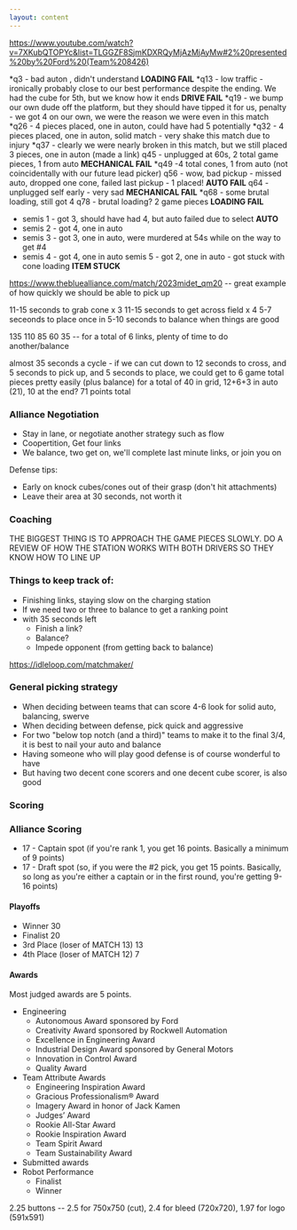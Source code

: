 ```yaml
---
layout: content
---
```

https://www.youtube.com/watch?v=7XKubQTOPYc&list=TLGGZF8SjmKDXRQyMjAzMjAyMw#2%20presented%20by%20Ford%20(Team%208426)

*q3 - bad auton , didn't understand **LOADING FAIL**
*q13 - low traffic - ironically probably close to our best performance despite the ending. We had the cube for 5th, but we know how it ends **DRIVE FAIL**
*q19 - we bump our own dude off the platform, but they should have tipped it for us, penalty - we got 4 on our own, we were the reason we were even in this match
*q26 - 4 pieces placed, one in auton, could have had 5 potentially
*q32 - 4 pieces placed, one in auton, solid match - very shake this match due to injury
*q37 - clearly we were nearly broken in this match, but we still placed 3 pieces, one in auton (made a link)
q45 - unplugged at 60s, 2 total game pieces, 1 from auto **MECHANICAL FAIL**
*q49 -4 total cones, 1 from auto (not coincidentally with our future lead picker)
q56 - wow, bad pickup - missed auto, dropped one cone, failed last pickup - 1 placed! **AUTO FAIL**
q64 - unplugged self early - very sad **MECHANICAL FAIL**
*q68 - some brutal loading, still got 4
q78 - brutal loading? 2 game pieces **LOADING FAIL**
* semis 1 - got 3, should have had 4, but auto failed due to select **AUTO**
* semis 2 - got 4, one in auto
* semis 3 - got 3, one in auto, were murdered at 54s while on the way to get #4
* semis 4 - got 4, one in auto
semis 5 - got 2, one in auto - got stuck with cone loading **ITEM STUCK**

https://www.thebluealliance.com/match/2023midet_qm20 -- great example of how quickly we should be able to pick up

11-15 seconds to grab cone x 3
11-15 seconds to get across field x 4
5-7 seceonds to place once in
5-10 seconds to balance when things are good

135 110 85 60 35 -- for a total of 6 links, plenty of time to do another/balance

almost 35 seconds a cycle - if we can cut down to 12 seconds to cross, and 5 seconds to pick up, and 5 seconds to place, we could
get to 6 game total pieces pretty easily (plus balance) for a total of 40 in grid, 12+6+3 in auto (21), 10 at the end? 71 points total

### Alliance Negotiation
* Stay in lane, or negotiate another strategy such as flow
* Coopertition, Get four links
* We balance, two get on, we'll complete last minute links, or join you on

Defense tips:
* Early on knock cubes/cones out of their grasp (don't hit attachments)
* Leave their area at 30 seconds, not worth it

### Coaching
THE BIGGEST THING IS TO APPROACH THE GAME PIECES SLOWLY.
DO A REVIEW OF HOW THE STATION WORKS WITH BOTH DRIVERS SO THEY KNOW HOW TO LINE UP

### Things to keep track of:
* Finishing links, staying slow on the charging station
* If we need two or three to balance to get a ranking point
* with 35 seconds left
    * Finish a link?
    * Balance?
    * Impede opponent (from getting back to balance)

https://idleloop.com/matchmaker/

### General picking strategy
* When deciding between teams that can score 4-6 look for solid auto, balancing, swerve
* When deciding between defense, pick quick and aggressive
* For two "below top notch (and a third)" teams to make it to the final 3/4, it is best to nail your auto and balance
* Having someone who will play good defense is of course wonderful to have
* But having two decent cone scorers and one decent cube scorer, is also good

### Scoring

### Alliance Scoring
* 17 - Captain spot (if you're rank 1, you get 16 points. Basically a minimum of 9 points)
* 17 - Draft spot (so, if you were the #2 pick, you get 15 points. Basically, so long as you're either a captain or in the first round, you're getting 9-16 points)

#### Playoffs
* Winner 30
* Finalist 20
* 3rd Place (loser of MATCH 13) 13
* 4th Place (loser of MATCH 12) 7

#### Awards
Most judged awards are 5 points.

* Engineering
    * Autonomous Award sponsored by Ford 
    * Creativity Award sponsored by Rockwell Automation 
    * Excellence in Engineering Award 
    * Industrial Design Award sponsored by General Motors 
    * Innovation in Control Award 
    * Quality Award 
* Team Attribute Awards
    * Engineering Inspiration Award 
    * Gracious Professionalism® Award 
    * Imagery Award in honor of Jack Kamen 
    * Judges’ Award 
    * Rookie All-Star Award 
    * Rookie Inspiration Award 
    * Team Spirit Award 
    * Team Sustainability Award
* Submitted awards
* Robot Performance
    * Finalist
    * Winner
    
2.25 buttons -- 2.5 for 750x750 (cut), 2.4 for bleed (720x720), 1.97 for logo (591x591)